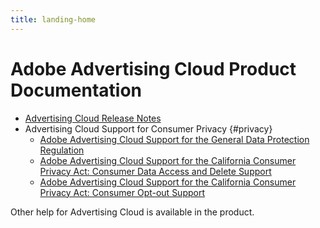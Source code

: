 ```yaml
---
title: landing-home
---
```


# Adobe Advertising Cloud Product Documentation

+ [Advertising Cloud Release Notes](https://docs.adobe.com/content/help/en/release-notes/experience-cloud/current.html#adcloud)
+ Advertising Cloud Support for Consumer Privacy {#privacy}
  + [Adobe Advertising Cloud Support for the General Data Protection Regulation](misc/ad-cloud-gdpr.md)
  + [Adobe Advertising Cloud Support for the California Consumer Privacy Act: Consumer Data Access and Delete Support](misc/ad-cloud-ccpa-access-delete.md)
  + [Adobe Advertising Cloud Support for the California Consumer Privacy Act: Consumer Opt-out Support](misc/ad-cloud-ccpa-opt-out-of-sale.md)

Other help for Advertising Cloud is available in the product.
